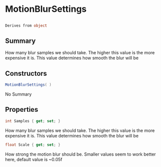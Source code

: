 # MotionBlurSettings

## 
```c#
Derives from object
```

## Summary

How many blur samples we should take. The higher this value is the
more expensive it is. This value determines how smooth the blur will be
## Constructors

```c#
MotionBlurSettings( ) 
```
No Summary
## Properties

```c#
int Samples { get; set; } 
```
How many blur samples we should take. The higher this value is the
more expensive it is. This value determines how smooth the blur will be
```c#
float Scale { get; set; } 
```
How strong the motion blur should be.
Smaller values seem to work better here, default value is ~0.05f
